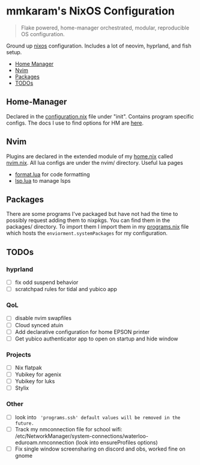 # mmkaram's NixOS Configuration
> Flake powered, home-manager orchestrated, modular, reproducible OS configuration.

Ground up [nixos](https://www.nixos.org) configuration. Includes a lot of neovim, hyprland, and fish setup.

<!-- TOC -->

- [Home Manager](#Home-Manager)
- [Nvim](#Nvim)
- [Packages](#Packages)
- [TODOs](#TODOs)

<!-- /TOC -->

## Home-Manager

Declared in the [configuration.nix](configuration.nix) file under "init". Contains program specific configs. The docs I use to find options for HM are [here](https://home-manager-options.extranix.com).

## Nvim

Plugins are declared in the extended module of my [home.nix](home.nix) called [nvim.nix](nvim/nvim.nix). All lua configs are under the nvim/ directory.
Useful lua pages
- [format.lua](./nvim/format.lua) for code formatting
- [lsp.lua](./nvim/lsp.lua) to manage lsps

## Packages

There are some programs I've packaged but have not had the time to possibly request adding them to nixpkgs. You can find them in the packages/ directory. To import them I import them in my [programs.nix](programs.nix) file which hosts the `enviorment.systemPackages` for my configuration.

## TODOs
### hyprland
- [ ] fix odd suspend behavior
- [ ] scratchpad rules for tidal and yubico app
### QoL
- [ ] disable nvim swapfiles
- [ ] Cloud synced atuin
- [ ] Add declarative configuration for home EPSON printer
- [ ] Get yubico authenticator app to open on startup and hide window
### Projects
- [ ] Nix flatpak
- [ ] Yubikey for agenix
- [ ] Yubikey for luks
- [ ] Stylix
### Other
- [ ] look into ``` 'programs.ssh' default values will be removed in the future.```
- [ ] Track my nmconnection file for school wifi: /etc/NetworkManager/system-connections/waterloo-eduroam.nmconnection (look into ensureProfiles options)
- [ ] Fix single window screensharing on discord and obs, worked fine on gnome
